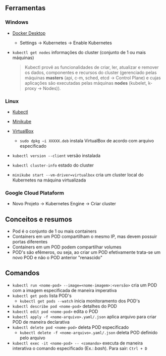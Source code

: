 ## Ferramentas

### Windows
- [Docker Desktop](https://docs.docker.com/desktop/install/windows-install/)
    - Settings -> Kubernetes -> Enable Kubernetes

- `kubectl get nodes` informações do cluster (conjunto de 1 ou mais máquinas)

    >Kubectl provê as funcionalidades de criar, ler, atualizar e remover os dados, componentes e recursos do cluster (gerenciado pelas máquinas **masters** (api, c-m, sched, etcd -> Control Plane) e cujas aplicações são executadas pelas máquinas **nodes** (kubelet, k-proxy -> Nodes)).

### Linux
- [Kubectl](https://kubernetes.io/pt-br/docs/tasks/tools/install-kubectl-linux/)
- [Minikube](https://kubernetes.io/fr/docs/tasks/tools/install-minikube/)
- [VirtualBox](https://www.virtualbox.org/)
    - `sudo dpkg –i XXXXX.deb` instala VirtualBox de acordo com arquivo especificado

- `kubectl version --client` versão instalada
- `kubectl cluster-info` estado do cluster
- `minikube start --vm-driver=virtualbox` cria um cluster local do Kubernetes na máquina virtualizada

### Google Cloud Plataform
- Novo Projeto -> Kubernetes Engine -> Criar cluster

## Conceitos e resumos
- Pod é o conjunto de 1 ou mais containers
- Containers em um POD compartilham o mesmo IP, mas devem possuir portas diferentes
- Containers em um POD podem compartilhar volumes
- POD's são efêmeros, ou seja, ao criar um POD efetivamente trata-se um novo POD e não o POD anterior "renascido"

## Comandos
- `kubectl run <nome-pod> --image=<nome-imagem>:<versão>` cria um POD com a imagem especificada de maneira imperativa
- `kubectl get pods` lista POD's
    - `kubectl get pods --watch` inicia monitoramento dos POD's
- `kubectl describe pod <nome-pod>` detalhes do POD
- `kubectl edit pod <nome-pod>` edita o POD
- `kubectl apply -f <nome-arquivo>.yaml/.json` aplica arquivo para criar POD de maneira declarativa
- `kubectl delete pod <nome-pod>` deleta POD especificado
    - `kubectl delete -f <nome-arquivo>.yaml/.json` deleta POD definido pelo arquivo
- `kubectl exec -it <nome-pod> -- <comando>` executa de maneira interativa o comando especificado (Ex.: _bash_). Para sair: `Ctrl + D`